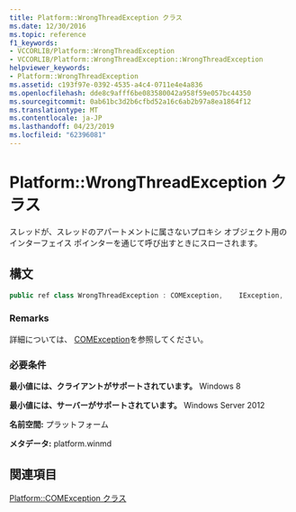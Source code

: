 ```yaml
---
title: Platform::WrongThreadException クラス
ms.date: 12/30/2016
ms.topic: reference
f1_keywords:
- VCCORLIB/Platform::WrongThreadException
- VCCORLIB/Platform::WrongThreadException::WrongThreadException
helpviewer_keywords:
- Platform::WrongThreadException
ms.assetid: c193f97e-0392-4535-a4c4-0711e4e4a836
ms.openlocfilehash: dde8c9afff6be083580042a958f59e057bc44350
ms.sourcegitcommit: 0ab61bc3d2b6cfbd52a16c6ab2b97a8ea1864f12
ms.translationtype: MT
ms.contentlocale: ja-JP
ms.lasthandoff: 04/23/2019
ms.locfileid: "62396081"
---
```

# <a name="platformwrongthreadexception-class"></a>Platform::WrongThreadException クラス

スレッドが、スレッドのアパートメントに属さないプロキシ オブジェクト用のインターフェイス ポインターを通じて呼び出すときにスローされます。

## <a name="syntax"></a>構文

```cpp
public ref class WrongThreadException : COMException,    IException,    IPrintable,    IEquatable
```

### <a name="remarks"></a>Remarks

詳細については、 [COMException](../cppcx/platform-comexception-class.md)を参照してください。

### <a name="requirements"></a>必要条件

**最小値には、クライアントがサポートされています。** Windows 8

**最小値には、サーバーがサポートされています。** Windows Server 2012

**名前空間:** プラットフォーム

**メタデータ:** platform.winmd

## <a name="see-also"></a>関連項目

[Platform::COMException クラス](../cppcx/platform-comexception-class.md)
